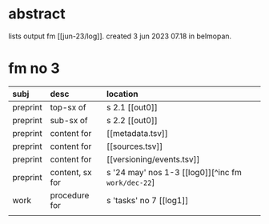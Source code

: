 # abstract

lists output fm [[jun-23/log]]. created 3 jun 2023 07.18 in belmopan.

# fm no 3

| subj | desc | location |
|:--|:--|:--|
| preprint | top-sx of | s 2.1 [[out0]] |
| preprint | sub-sx of | s 2.2 [[out0]] |
| preprint | content for | [[metadata.tsv]] |
| preprint | content for | [[sources.tsv]] |
| preprint | content for | [[versioning/events.tsv]] |
| preprint | content, sx for | s '24 may' nos 1-3 [[log0]][^inc fm `work/dec-22`] |
| work | procedure for | s 'tasks' no 7 [[log1]] |
|  |  |  |